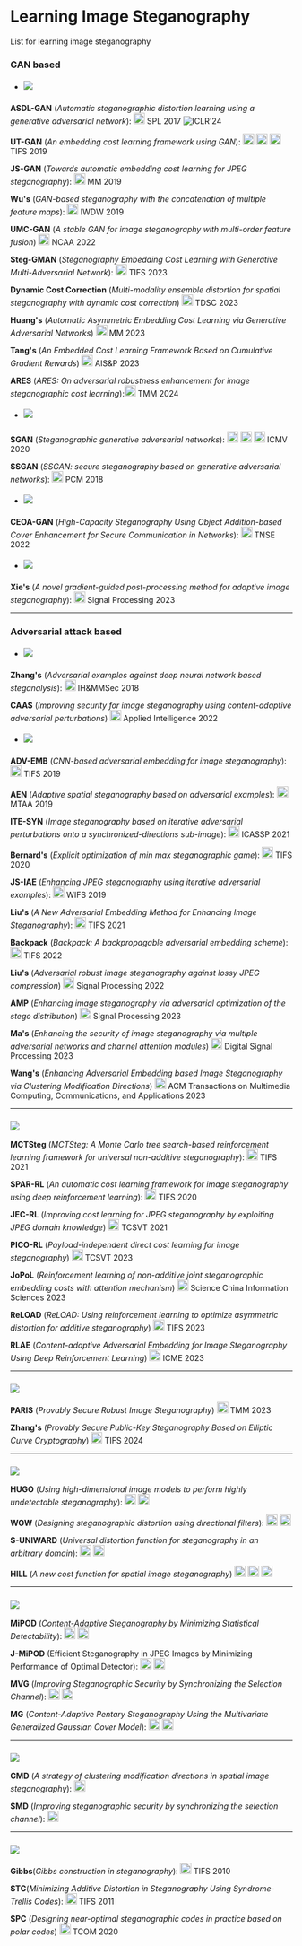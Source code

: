 # Learning Image Steganography
List for learning image steganography


### GAN based

* ##### ![](https://img.shields.io/badge/GAN%20based-Cost%20Learning-blue)

**ASDL-GAN** (*Automatic steganographic distortion learning using a generative adversarial network*): [<img src="https://github.com/FortAwesome/Font-Awesome/blob/6.x/svgs/regular/file-pdf.svg" alt="Code" width="20" height="20">](https://sci-hub.se/10.1109/lsp.2017.2745572) SPL 2017  ![ICLR'24](https://img.shields.io/badge/ICLR'24-f1b800)

**UT-GAN** (*An embedding cost learning framework using GAN*): [<img src="https://github.com/FortAwesome/Font-Awesome/blob/6.x/svgs/regular/file-pdf.svg" alt="Code" width="20" height="20">](https://sci-hub.se/10.1109/tifs.2019.2922229) [<img src="https://github.com/FortAwesome/Font-Awesome/blob/6.x/svgs/brands/github.svg" alt="Code" width="20" height="20">](https://github.com/JianhuaYang001/spatial-image-steganography) [<img src="https://github.com/FortAwesome/Font-Awesome/blob/6.x/svgs/brands/github.svg" alt="Code" width="20" height="20">](https://github.com/TracyCuiq/UT-GAN) TIFS 2019

**JS-GAN** (*Towards automatic embedding cost learning for JPEG steganography*): [<img src="https://github.com/FortAwesome/Font-Awesome/blob/6.x/svgs/regular/file-pdf.svg" alt="Code" width="20" height="20">](https://www.researchgate.net/profile/Jianhua-Yang-10/publication/334351310_Towards_Automatic_Embedding_Cost_Learning_for_JPEG_Steganography/links/5db59061299bf111d4d0c911/Towards-Automatic-Embedding-Cost-Learning-for-JPEG-Steganography.pdf) MM 2019

**Wu's** (*GAN-based steganography with the concatenation of multiple feature maps*): [<img src="https://github.com/FortAwesome/Font-Awesome/blob/6.x/svgs/regular/file-pdf.svg" alt="Code" width="20" height="20">](https://books.google.ca/books?hl=en&lr=&id=h87YDwAAQBAJ&oi=fnd&pg=PA3&dq=GAN-based+steganography+with+the+concatenation+of+multiple+feature+maps&ots=wRZE6lES6b&sig=c5wEVP0VVk05H0Toshl7KuCDHXc#v=onepage&q=GAN-based%20steganography%20with%20the%20concatenation%20of%20multiple%20feature%20maps&f=false) IWDW 2019

**UMC-GAN** (*A stable GAN for image steganography with multi-order feature fusion*) [<img src="https://github.com/FortAwesome/Font-Awesome/blob/6.x/svgs/regular/file-pdf.svg" alt="Code" width="20" height="20">](https://search.ebscohost.com/login.aspx?direct=true&profile=ehost&scope=site&authtype=crawler&jrnl=09410643&AN=158693857&h=KyqFSdSM2Z%2FwaVuorZqPqQ1kU6Go70Dl5YNA2X42h4coTsnsj1JzeBngomXvawllUHIGSWap9DmYC2l2UuCUQA%3D%3D&crl=f) NCAA 2022

**Steg-GMAN** (*Steganography Embedding Cost Learning with Generative Multi-Adversarial Network*): [<img src="https://github.com/FortAwesome/Font-Awesome/blob/6.x/svgs/regular/file-pdf.svg" alt="Code" width="20" height="20">](https://ieeexplore.ieee.org/abstract/document/10265249/) TIFS 2023

**Dynamic Cost Correction** (*Multi-modality ensemble distortion for spatial steganography with dynamic cost correction*) [<img src="https://github.com/FortAwesome/Font-Awesome/blob/6.x/svgs/regular/file-pdf.svg" alt="Code" width="20" height="20">](https://ieeexplore.ieee.org/abstract/document/10151943/) TDSC 2023

**Huang's** (*Automatic Asymmetric Embedding Cost Learning via Generative Adversarial Networks*) [<img src="https://github.com/FortAwesome/Font-Awesome/blob/6.x/svgs/regular/file-pdf.svg" alt="Code" width="20" height="20">](https://dl.acm.org/doi/abs/10.1145/3581783.3612399) MM 2023

**Tang's** (*An Embedded Cost Learning Framework Based on Cumulative Gradient Rewards*) [<img src="https://github.com/FortAwesome/Font-Awesome/blob/6.x/svgs/regular/file-pdf.svg" alt="Code" width="20" height="20">](https://link.springer.com/chapter/10.1007/978-981-99-9785-5_19) AIS&P 2023

**ARES** (*ARES: On adversarial robustness enhancement for image steganographic cost learning*):[<img src="https://github.com/FortAwesome/Font-Awesome/blob/6.x/svgs/regular/file-pdf.svg" alt="Code" width="20" height="20">](https://ieeexplore.ieee.org/abstract/document/10398515/) TMM 2024

* #####  ![](https://img.shields.io/badge/GAN%20based-Cover%20Generation-blue)
**SGAN** (*Steganographic generative adversarial networks*): [<img src="https://github.com/FortAwesome/Font-Awesome/blob/6.x/svgs/regular/file-pdf.svg" alt="Code" width="20" height="20">](https://arxiv.org/pdf/1703.05502) [<img src="https://github.com/FortAwesome/Font-Awesome/blob/6.x/svgs/brands/github.svg" alt="Code" width="20" height="20">](https://github.com/dvolkhonskiy/adversarial-steganography) [<img src="https://github.com/FortAwesome/Font-Awesome/blob/6.x/svgs/brands/github.svg" alt="Code" width="20" height="20">](https://github.com/YanLo/steganography_pytorch/tree/b060c048142fef26ccbae1b2cb2c77f5cd7f5387) ICMV 2020 

**SSGAN** (*SSGAN: secure steganography based on generative adversarial networks*): [<img src="https://github.com/FortAwesome/Font-Awesome/blob/6.x/svgs/regular/file-pdf.svg" alt="Code" width="20" height="20">](https://arxiv.org/pdf/1707.01613) PCM 2018

* #####  ![](https://img.shields.io/badge/GAN%20based-Cover%20Enhancement-blue)
**CEOA-GAN** (*High-Capacity Steganography Using Object Addition-based Cover Enhancement for Secure Communication in Networks*): [<img src="https://github.com/FortAwesome/Font-Awesome/blob/6.x/svgs/regular/file-pdf.svg" alt="Code" width="20" height="20">](https://ieeexplore.ieee.org/stamp/stamp.jsp?tp=&arnumber=9662244) TNSE 2022

* #####  ![](https://img.shields.io/badge/GAN%20based-Stego%20post%20processing-blue)
**Xie's** (*A novel gradient-guided post-processing method for adaptive image steganography*): [<img src="https://github.com/FortAwesome/Font-Awesome/blob/6.x/svgs/regular/file-pdf.svg" alt="Code" width="20" height="20">](https://strathprints.strath.ac.uk/83042/1/Xie_etal_SP_2022_A_novel_gradient_guided_post_processing_method_for_adaptive_image_steganography.pdf) Signal Processing 2023

------

### Adversarial attack based 

* ##### ![](https://img.shields.io/badge/Adversarial%20attack%20based-Adding%20perturbations-blue) 
**Zhang's** (*Adversarial examples against deep neural network based steganalysis*): [<img src="https://github.com/FortAwesome/Font-Awesome/blob/6.x/svgs/regular/file-pdf.svg" alt="Code" width="20" height="20">](https://sci-hub.se/10.1145/3206004.3206012) IH&MMSec 2018

**CAAS** (*Improving security for image steganography using content-adaptive adversarial perturbations*) [<img src="https://github.com/FortAwesome/Font-Awesome/blob/6.x/svgs/regular/file-pdf.svg" alt="Code" width="20" height="20">](https://link.springer.com/article/10.1007/s10489-022-04321-6) Applied Intelligence 2022

* ##### ![](https://img.shields.io/badge/Adversarial%20attack%20based-Adversarial%20embedding-blue) 

**ADV-EMB** (*CNN-based adversarial embedding for image steganography*): [<img src="https://github.com/FortAwesome/Font-Awesome/blob/6.x/svgs/regular/file-pdf.svg" alt="Code" width="20" height="20">](https://sci-hub.se/10.1109/tifs.2019.2891237) TIFS 2019

**AEN** (*Adaptive spatial steganography based on adversarial examples*): [<img src="https://github.com/FortAwesome/Font-Awesome/blob/6.x/svgs/regular/file-pdf.svg" alt="Code" width="20" height="20">](https://sci-hub.se/10.1007/s11042-019-07994-3) MTAA 2019

**ITE-SYN** (*Image steganography based on iterative adversarial perturbations onto a synchronized-directions sub-image*): [<img src="https://github.com/FortAwesome/Font-Awesome/blob/6.x/svgs/regular/file-pdf.svg" alt="Code" width="20" height="20">](https://sci-hub.se/10.1109/icassp39728.2021.9414055) ICASSP 2021

**Bernard's** (*Explicit optimization of min max steganographic game*): [<img src="https://github.com/FortAwesome/Font-Awesome/blob/6.x/svgs/regular/file-pdf.svg" alt="Code" width="20" height="20">](https://sci-hub.se/10.1109/tifs.2020.3021913) TIFS 2020

**JS-IAE** (*Enhancing JPEG steganography using iterative adversarial examples*): [<img src="https://github.com/FortAwesome/Font-Awesome/blob/6.x/svgs/regular/file-pdf.svg" alt="Code" width="20" height="20">](https://sci-hub.se/10.1109/wifs47025.2019.9035101) WIFS 2019

**Liu's** (*A New Adversarial Embedding Method for Enhancing Image Steganography*): [<img src="https://github.com/FortAwesome/Font-Awesome/blob/6.x/svgs/regular/file-pdf.svg" alt="Code" width="20" height="20">](https://ieeexplore.ieee.org/stamp/stamp.jsp?tp=&arnumber=9535158) TIFS 2021

**Backpack** (*Backpack: A backpropagable adversarial embedding scheme*): [<img src="https://github.com/FortAwesome/Font-Awesome/blob/6.x/svgs/regular/file-pdf.svg" alt="Code" width="20" height="20">](https://hal.science/hal-03760241/document) TIFS 2022

**Liu's** (*Adversarial robust image steganography against lossy JPEG compression*) [<img src="https://github.com/FortAwesome/Font-Awesome/blob/6.x/svgs/regular/file-pdf.svg" alt="Code" width="20" height="20">](https://www.sciencedirect.com/science/article/pii/S0165168422002079#sec0008) Signal Processing 2022

**AMP** (*Enhancing image steganography via adversarial optimization of the stego distribution*) [<img src="https://github.com/FortAwesome/Font-Awesome/blob/6.x/svgs/regular/file-pdf.svg" alt="Code" width="20" height="20">](https://www-sciencedirect-com.remotexs.ntu.edu.sg/science/article/pii/S0165168423002293/pdfft?md5=97096a63eb3b3fd369ca9d9542c9b1b9&pid=1-s2.0-S0165168423002293-main.pdf) Signal Processing 2023

**Ma's** (*Enhancing the security of image steganography via multiple adversarial networks and channel attention modules*) [<img src="https://github.com/FortAwesome/Font-Awesome/blob/6.x/svgs/regular/file-pdf.svg" alt="Code" width="20" height="20">](https://www.sciencedirect.com/science/article/pii/S1051200423002166#br0520) Digital Signal Processing 2023

**Wang's** (*Enhancing Adversarial Embedding based Image Steganography via Clustering Modification Directions*) [<img src="https://github.com/FortAwesome/Font-Awesome/blob/6.x/svgs/regular/file-pdf.svg" alt="Code" width="20" height="20">](https://dl.acm.org/doi/abs/10.1145/3603377) ACM Transactions on Multimedia Computing, Communications, and Applications 2023



------

### ![](https://img.shields.io/badge/Reinforcement%20learning%20based-blue) 

**MCTSteg** (*MCTSteg: A Monte Carlo tree search-based reinforcement learning framework for universal non-additive steganography*): [<img src="https://github.com/FortAwesome/Font-Awesome/blob/6.x/svgs/regular/file-pdf.svg" alt="Code" width="20" height="20">](https://arxiv.org/pdf/2103.13689) TIFS 2021

**SPAR-RL** (*An automatic cost learning framework for image steganography using deep reinforcement learning*): [<img src="https://github.com/FortAwesome/Font-Awesome/blob/6.x/svgs/regular/file-pdf.svg" alt="Code" width="20" height="20">](https://sci-hub.se/10.1109/tifs.2020.3025438) TIFS 2020

**JEC-RL** (*Improving cost learning for JPEG steganography by exploiting JPEG domain knowledge*) [<img src="https://github.com/FortAwesome/Font-Awesome/blob/6.x/svgs/regular/file-pdf.svg" alt="Code" width="20" height="20">](https://arxiv.org/pdf/2105.03867) TCSVT 2021

**PICO-RL** (*Payload-independent direct cost learning for image steganography*) [<img src="https://github.com/FortAwesome/Font-Awesome/blob/6.x/svgs/regular/file-pdf.svg" alt="Code" width="20" height="20">](https://ieeexplore.ieee.org/abstract/document/10178049/) TCSVT 2023

**JoPoL** (*Reinforcement learning of non-additive joint steganographic embedding costs with attention mechanism*) [<img src="https://github.com/FortAwesome/Font-Awesome/blob/6.x/svgs/regular/file-pdf.svg" alt="Code" width="20" height="20">](https://link.springer.com/article/10.1007/s11432-021-3453-5) Science China Information Sciences 2023

**ReLOAD** (*ReLOAD: Using reinforcement learning to optimize asymmetric distortion for additive steganography*) [<img src="https://github.com/FortAwesome/Font-Awesome/blob/6.x/svgs/regular/file-pdf.svg" alt="Code" width="20" height="20">](https://ieeexplore.ieee.org/abstract/document/10041967/) TIFS 2023

**RLAE** (*Content-adaptive Adversarial Embedding for Image Steganography Using Deep Reinforcement Learning*) [<img src="https://github.com/FortAwesome/Font-Awesome/blob/6.x/svgs/regular/file-pdf.svg" alt="Code" width="20" height="20">](https://ieeexplore.ieee.org/abstract/document/10219957/) ICME 2023


------

### ![](https://img.shields.io/badge/Provably%20secure%20steganography-blue) 

**PARIS** (*Provably Secure Robust Image Steganography*) [<img src="https://github.com/FortAwesome/Font-Awesome/blob/6.x/svgs/regular/file-pdf.svg" alt="Code" width="20" height="20">](https://ieeexplore.ieee.org/abstract/document/10306313/) TMM 2023

**Zhang's** (*Provably Secure Public-Key Steganography Based on Elliptic Curve Cryptography*) [<img src="https://github.com/FortAwesome/Font-Awesome/blob/6.x/svgs/regular/file-pdf.svg" alt="Code" width="20" height="20">](https://ieeexplore.ieee.org/abstract/document/10418202/) TIFS 2024

------
###  ![](https://img.shields.io/badge/Empirical%20cost%20function-blue) 

**HUGO** (*Using high-dimensional image models to perform highly undetectable steganography*): [<img src="https://github.com/FortAwesome/Font-Awesome/blob/6.x/svgs/regular/file-pdf.svg" alt="Code" width="20" height="20">](https://sci-hub.se/10.1007/978-3-642-16435-4_13) [<img src="https://github.com/FortAwesome/Font-Awesome/blob/6.x/svgs/brands/github.svg" alt="Code" width="20" height="20">](http://dde.binghamton.edu/download/stego_algorithms/download/HUGO_bounding_matlab.zip)

**WOW** (*Designing steganographic distortion using directional filters*): [<img src="https://github.com/FortAwesome/Font-Awesome/blob/6.x/svgs/regular/file-pdf.svg" alt="Code" width="20" height="20">](http://dde.binghamton.edu/vholub/pdf/WIFS12_Designing_Steganographic_Distortion_Using_Directional_Filters.pdf) [<img src="https://github.com/FortAwesome/Font-Awesome/blob/6.x/svgs/brands/github.svg" alt="Code" width="20" height="20">](http://dde.binghamton.edu/download/stego_algorithms/download/WOW_matlab.zip)

**S-UNIWARD** (*Universal distortion function for steganography in an arbitrary domain*): [<img src="https://github.com/FortAwesome/Font-Awesome/blob/6.x/svgs/regular/file-pdf.svg" alt="Code" width="20" height="20">](http://dde.binghamton.edu/vholub/pdf/EURASIP14_Universal_Distortion_Function_for_Steganography_in_an_Arbitrary_Domain.pdf) [<img src="https://github.com/FortAwesome/Font-Awesome/blob/6.x/svgs/brands/github.svg" alt="Code" width="20" height="20">](http://dde.binghamton.edu/download/stego_algorithms/download/S-UNIWARD_matlab.zip)

**HILL** (*A new cost function for spatial image steganography*) [<img src="https://github.com/FortAwesome/Font-Awesome/blob/6.x/svgs/regular/file-pdf.svg" alt="Code" width="20" height="20">](https://sci-hub.se/10.1109/icip.2014.7025854) [<img src="https://github.com/FortAwesome/Font-Awesome/blob/6.x/svgs/brands/github.svg" alt="Code" width="20" height="20">](https://github.com/daniellerch/stegolab/tree/master/HILL)  [<img src="https://github.com/FortAwesome/Font-Awesome/blob/6.x/svgs/brands/github.svg" alt="Code" width="20" height="20">](https://github.com/TracyCuiq/Hill-python)

------

###  ![](https://img.shields.io/badge/Modeling%20based-blue) 

**MiPOD** (*Content-Adaptive Steganography by Minimizing Statistical Detectability*): [<img src="https://github.com/FortAwesome/Font-Awesome/blob/6.x/svgs/regular/file-pdf.svg" alt="Code" width="20" height="20">](http://ws.binghamton.edu/fridrich/Research/MiPOD.pdf) [<img src="https://github.com/FortAwesome/Font-Awesome/blob/6.x/svgs/brands/github.svg" alt="Code" width="20" height="20">](http://dde.binghamton.edu/download/stego_algorithms/download/MiPOD_matlab.zip)

**J-MiPOD** (Efficient Steganography in JPEG Images by Minimizing Performance of Optimal Detector): [<img src="https://github.com/FortAwesome/Font-Awesome/blob/6.x/svgs/regular/file-pdf.svg" alt="Code" width="20" height="20">](https://ieeexplore.ieee.org/stamp/stamp.jsp?tp=&arnumber=9534894) [<img src="https://github.com/FortAwesome/Font-Awesome/blob/6.x/svgs/brands/github.svg" alt="Code" width="20" height="20">](https://codeocean.com/capsule/7800700/tree/v2)

**MVG** (*Improving Steganographic Security by Synchronizing the Selection Channel*): [<img src="https://github.com/FortAwesome/Font-Awesome/blob/6.x/svgs/regular/file-pdf.svg" alt="Code" width="20" height="20">](http://dde.binghamton.edu/kodovsky/pdf/ICASSP2013_Multivariate_Gaussian_model.pdf) [<img src="https://github.com/FortAwesome/Font-Awesome/blob/6.x/svgs/brands/github.svg" alt="Code" width="20" height="20">](http://dde.binghamton.edu/download/stego_algorithms/download/MVG_matlab.zip)

**MG** (*Content-Adaptive Pentary Steganography Using the Multivariate Generalized Gaussian Cover Model*): [<img src="https://github.com/FortAwesome/Font-Awesome/blob/6.x/svgs/regular/file-pdf.svg" alt="Code" width="20" height="20">](http://dde.binghamton.edu/vsedighi/pdf/SPIE2015_Content_Adaptive_Pentary_Steganography_Using_The_Multivariate_Generalized_Gaussian_Cover_Model.pdf) [<img src="https://github.com/FortAwesome/Font-Awesome/blob/6.x/svgs/brands/github.svg" alt="Code" width="20" height="20">](http://dde.binghamton.edu/download/stego_algorithms/download/MG_matlab.zip)

------

###  ![](https://img.shields.io/badge/Modification%20synchronizing-blue) 

**CMD** (*A strategy of clustering modification directions in spatial image steganography*): [<img src="https://github.com/FortAwesome/Font-Awesome/blob/6.x/svgs/regular/file-pdf.svg" alt="Code" width="20" height="20">](https://sci-hub.se/10.1109/tifs.2015.2434600)

**SMD** (*Improving steganographic security by synchronizing the selection channel*): [<img src="https://github.com/FortAwesome/Font-Awesome/blob/6.x/svgs/regular/file-pdf.svg" alt="Code" width="20" height="20">](https://sci-hub.se/10.1145/2756601.2756620)

------

###  ![](https://img.shields.io/badge/Practical%20embedding-blue) 

**Gibbs**(*Gibbs construction in steganography*): [<img src="https://github.com/FortAwesome/Font-Awesome/blob/6.x/svgs/regular/file-pdf.svg" alt="Code" width="20" height="20">](https://ieeexplore.ieee.org/stamp/stamp.jsp?tp=&arnumber=5580091) TIFS 2010

**STC**(*Minimizing Additive Distortion in Steganography Using Syndrome-Trellis Codes*): [<img src="https://github.com/FortAwesome/Font-Awesome/blob/6.x/svgs/regular/file-pdf.svg" alt="Code" width="20" height="20">](https://sci-hub.se/10.1109/tifs.2011.2134094) TIFS 2011

**SPC** (*Designing near-optimal steganographic codes in practice based on polar codes*) [<img src="https://github.com/FortAwesome/Font-Awesome/blob/6.x/svgs/regular/file-pdf.svg" alt="Code" width="20" height="20">](http://home.ustc.edu.cn/~zh2991/20TCOM_SPC/2020%20TCOM%20Designing%20Near-Optimal%20Steganographic%20Codes%20in%20Practice%20Based%20on%20Polar%20Codes.pdf) TCOM 2020







